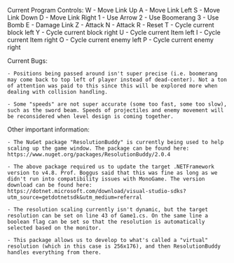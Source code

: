 ﻿Current Program Controls: 	W - Move Link Up
				A - Move Link Left
				S - Move Link Down
				D - Move Link Right
				1 - Use Arrow
				2 - Use Boomerang
				3 - Use Bomb
				E - Damage Link
				Z - Attack
				N - Attack
				R - Reset
				T - Cycle current block left
				Y - Cycle current block right
				U - Cycle current Item left
				I - Cycle current Item right
				O - Cycle current enemy left
				P - Cycle current enemy right


Current Bugs:

	- Positions being passed around isn't super precise (i.e. boomerang may come back to top left of player instead of dead-center). Not a ton of attention was paid to this since this will be explored more when dealing with collision handling.

	- Some "speeds" are not super accurate (some too fast, some too slow), such as the sword beam. Speeds of projectiles and enemy movement will be reconsidered when level design is coming together.


Other important information:

	- The NuGet package "ResolutionBuddy" is currently being used to help scaling up the game window. The package can be found here: https://www.nuget.org/packages/ResolutionBuddy/2.0.4

	- The above package required us to update the target .NETFramework version to v4.8. Prof. Boggus said that this was fine as long as we didn't run into compatibility issues with MonoGame. The version download can be found here: https://dotnet.microsoft.com/download/visual-studio-sdks?utm_source=getdotnetsdk&utm_medium=referral

	- The resolution scaling currently isn't dynamic, but the target resolution can be set on line 43 of Game1.cs. On the same line a boolean flag can be set so that the resolution is automatically selected based on the monitor.

	- This package allows us to develop to what's called a "virtual" resolution (which in this case is 256x176), and then ResolutionBuddy handles everything from there.